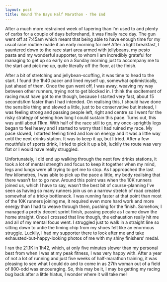 ```yaml
---
layout: post
title: Round The Bays Half Marathon - The End
---
```

After a much more restrained week of tapering than I’m used to and plenty of carbs for a couple of days beforehand, it was finally race day. The gun went off at 7:45am which meant that being able to have enough time for my usual race routine made it an early morning for me! After a light breakfast, I sauntered down to the race start area armed with jellybeans, my pesto pasta and my wonderful supporter, to whom I am incredibly grateful for managing to get up so early on a Sunday morning just to accompany me to the start and pick me up, quite literally off the floor, at the finish.

After a bit of stretching and jellybean-scoffing, it was time to head to the start. I found the 1h40 pacer and lined myself up, somewhat optimistically, just ahead of them. Once the gun went off, I was away, weaving my way between other runners, trying not to get blocked in. I think the excitement of racing must have got to me though, because I started very fast, about 15 seconds/km faster than I had intended. On realising this, I should have done the sensible thing and slowed a little, just to be conservative but instead, I was feeling strong and passing people left, right and centre so I went for the risky strategy of seeing how long I could sustain this pace. Turns out, this was until about 11km. With half of the race still to go, my once-sprightly legs began to feel heavy and I started to worry that I had ruined my race. My pace slowed, I started feeling tired and low on energy and it was a little way until the next drinks station. It was to keep it up, but I tried. After a few mouthfuls of sports drink, I tried to pick it up a bit, luckily the route was very flat or I would have really struggled.

Unfortunately, I did end up walking through the next few drinks stations, it took a lot of mental strength and focus to keep it together when my mind, legs and lungs were all trying to get me to stop. As I approached the last few kilometres, I was able to pick up the pace a little, my body realising that there wasn’t far to go now. Around this point was when the 10K runners joined us, which I have to say, wasn’t the best bit of course-planning I’ve seen as having so many runners join us on a narrow stretch of road created somewhat of a tricky bottleneck. I was running faster at that point than most of the 10K runners joining me, it required even more hard work and more energy than I had to weave through them, pushing for the finish. Somehow, I managed a pretty decent sprint finish, passing people as I came down the home straight. Once I crossed that line though, the exhaustion really hit me and all of my mental focus went. I struggled just to walk in a straight line so sitting down to untie the timing chip from my shoes felt like an enormous struggle. Luckily, I had my supporter there to look after me and take exhausted-but-happy-looking photos of me with my shiny finishers’ medal.

I ran the 21.1K in 1h42, which, at only five minutes slower than my personal best from when I was at my peak fitness, I was very happy with. After a year of not a lot of running and just five weeks of half-marathon training, it was pleasing to see what I could do and to come in as 27th woman out of a field of 800-odd was encouraging. So, this may be it, I may be getting my racing bug back after a little hiatus, I wonder where it will take me!
